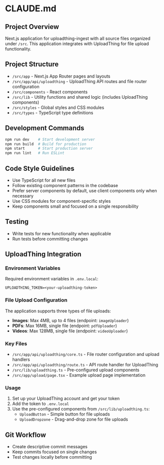 # CLAUDE.md

## Project Overview
Next.js application for uploadthing-ingest with all source files organized under `/src`. This application integrates with UploadThing for file upload functionality.

## Project Structure
- `/src/app` - Next.js App Router pages and layouts
- `/src/app/api/uploadthing` - UploadThing API routes and file router configuration
- `/src/components` - React components
- `/src/lib` - Utility functions and shared logic (includes UploadThing components)
- `/src/styles` - Global styles and CSS modules
- `/src/types` - TypeScript type definitions

## Development Commands
```bash
npm run dev    # Start development server
npm run build  # Build for production
npm start      # Start production server
npm run lint   # Run ESLint
```

## Code Style Guidelines
- Use TypeScript for all new files
- Follow existing component patterns in the codebase
- Prefer server components by default, use client components only when necessary
- Use CSS modules for component-specific styles
- Keep components small and focused on a single responsibility

## Testing
- Write tests for new functionality when applicable
- Run tests before committing changes

## UploadThing Integration

### Environment Variables
Required environment variables in `.env.local`:
```
UPLOADTHING_TOKEN=<your-uploadthing-token>
```

### File Upload Configuration
The application supports three types of file uploads:
- **Images**: Max 4MB, up to 4 files (endpoint: `imageUploader`)
- **PDFs**: Max 16MB, single file (endpoint: `pdfUploader`)
- **Videos**: Max 128MB, single file (endpoint: `videoUploader`)

### Key Files
- `/src/app/api/uploadthing/core.ts` - File router configuration and upload handlers
- `/src/app/api/uploadthing/route.ts` - API route handler for UploadThing
- `/src/lib/uploadthing.ts` - Pre-configured upload components
- `/src/app/upload/page.tsx` - Example upload page implementation

### Usage
1. Set up your UploadThing account and get your token
2. Add the token to `.env.local`
3. Use the pre-configured components from `/src/lib/uploadthing.ts`:
   - `UploadButton` - Simple button for file uploads
   - `UploadDropzone` - Drag-and-drop zone for file uploads

## Git Workflow
- Create descriptive commit messages
- Keep commits focused on single changes
- Test changes locally before committing